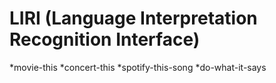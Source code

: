 # LIRI (Language Interpretation Recognition Interface)

  *movie-this
  *concert-this
  *spotify-this-song
  *do-what-it-says
